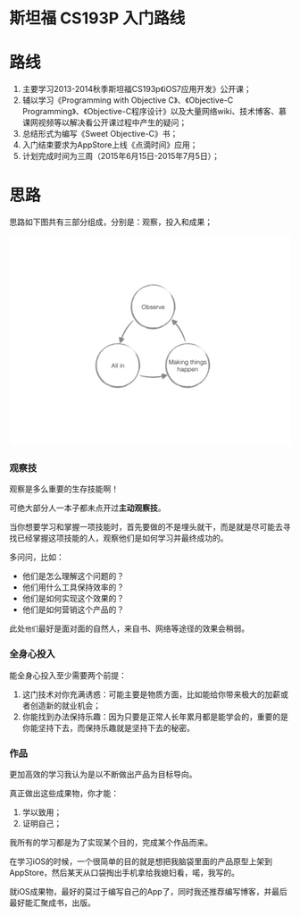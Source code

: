 # 斯坦福 CS193P 入门路线

# 路线


1. 主要学习2013-2014秋季斯坦福CS193p《iOS7应用开发》公开课；
2. 辅以学习《Programming with Objective C》、《Objective-C Programming》、《Objective-C程序设计》以及大量网络wiki、技术博客、慕课网视频等以解决看公开课过程中产生的疑问；
3. 总结形式为编写《Sweet Objective-C》书；
4. 入门结束要求为AppStore上线《点滴时间》应用；
5. 计划完成时间为三周（2015年6月15日-2015年7月5日）；

# 思路
思路如下图共有三部分组成，分别是：观察，投入和成果；

![学习思路](learning.jpg)

### 观察技
 
观察是多么重要的生存技能啊！

可绝大部分人一本子都未点开过**主动观察技**。

当你想要学习和掌握一项技能时，首先要做的不是埋头就干，而是就是尽可能去寻找已经掌握这项技能的人，观察他们是如何学习并最终成功的。

多问问，比如：

* 他们是怎么理解这个问题的？
* 他们用什么工具保持效率的？
* 他们是如何实现这个效果的？
* 他们是如何营销这个产品的？

此处`他们`最好是面对面的自然人，来自书、网络等途径的效果会稍弱。

### 全身心投入

能全身心投入至少需要两个前提：

1. 这门技术对你充满诱惑：可能主要是物质方面，比如能给你带来极大的加薪或者创造新的就业机会；
2. 你能找到办法保持乐趣：因为只要是正常人长年累月都是能学会的，重要的是你能坚持下去，而保持乐趣就是坚持下去的秘密。

### 作品

更加高效的学习我认为是以不断做出产品为目标导向。

真正做出这些成果物，你才能：

1. 学以致用；
2. 证明自己；

我所有的学习都是为了实现某个目的，完成某个作品而来。

在学习iOS的时候，一个很简单的目的就是想把我脑袋里面的产品原型上架到AppStore，然后某天从口袋掏出手机拿给我媳妇看，喏，我写的。

就iOS成果物，最好的莫过于编写自己的App了，同时我还推荐编写博客，并最后最好能汇聚成书，出版。










